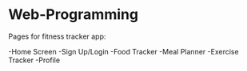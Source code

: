 # Web-Programming
Pages for fitness tracker app:

-Home Screen
-Sign Up/Login
-Food Tracker
-Meal Planner
-Exercise Tracker
-Profile

